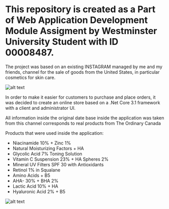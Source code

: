 # This repository is created as a Part of Web Application Development Module Assigment by Westminster University Student with ID 00008487.

The project was based on an existing INSTAGRAM managed by me and my friends, channel for the sale of goods from the United States, in particular cosmetics for skin care.

![alt text](https://user-images.githubusercontent.com/45067850/113433782-43e2aa00-93f9-11eb-9a4b-4e03c6332684.png)

In order to make it easier for customers to purchase and place orders, it was decided to create an online store based on a .Net Core 3.1 framework with a client and administrator 
UI.

All information inside the original date base inside the application was taken from this channel corresponds to real products from The Ordinary Canada

Products that were used inside the application:
- Niacinamide 10% + Zinc 1%
- Natural Moisturizing Factors + HA
- Glycolic Acid 7% Toning Solution
- Vitamin C Suspension 23% + HA Spheres 2%
- Mineral UV Filters SPF 30 with Antioxidants
- Retinol 1% in Squalane
- Amino Acids + B5
- AHA- 30% + BHA 2%
- Lactic Acid 10% + HA
- Hyaluronic Acid 2% + B5

![alt text](https://user-images.githubusercontent.com/45067850/113433817-552bb680-93f9-11eb-83f0-4ffc3c1b9438.png)

